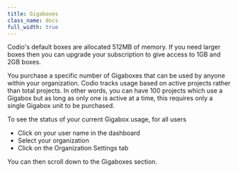 ```yaml
---
title: Gigaboxes
class_name: docs
full_width: true
---
```


Codio's default boxes are allocated 512MB of memory. If you need larger boxes then you can upgrade your subscription to give access to 1GB and 2GB boxes.

You purchase a specific number of Gigaboxes that can be used by anyone within your organization. Codio tracks usage based on active projects rather than total projects. In other words, you can have 100 projects which use a Gigabox but as long as only one is active at a time, this requires only a single Gigabox unit to be purchased.

To see the status of your current Gigabox usage, for all users

- Click on your user name in the dashboard
- Select your organization 
- Click on the Organization Settings tab

You can then scroll down to the Gigaboxes section.